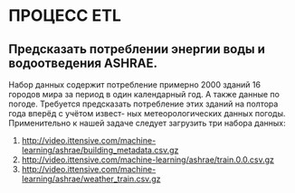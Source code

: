 # ПРОЦЕСС ETL
## Предсказать потреблении энергии воды и водоотведения ASHRAE.
Набор данных содержит потребление примерно 2000 зданий 16 городов
мира за период в один календарный год. А также данные по погоде. Требуется
предсказать потребление этих зданий на полтора года вперёд с учётом извест-
ных метеорологических данных погоды.
Применительно к нашей задаче следует загрузить три набора данных:
1. http://video.ittensive.com/machine-learning/ashrae/building_metadata.csv.gz
2. http://video.ittensive.com/machine-learning/ashrae/train.0.0.csv.gz
3. http://video.ittensive.com/machine-learning/ashrae/weather_train.csv.gz
